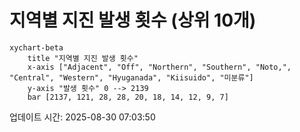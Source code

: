 # 지역별 지진 발생 횟수 (상위 10개)

```mermaid
xychart-beta
    title "지역별 지진 발생 횟수"
    x-axis ["Adjacent", "Off", "Northern", "Southern", "Noto,", "Central", "Western", "Hyuganada", "Kiisuido", "미분류"]
    y-axis "발생 횟수" 0 --> 2139
    bar [2137, 121, 28, 28, 20, 18, 14, 12, 9, 7]
```

업데이트 시간: 2025-08-30 07:03:50

